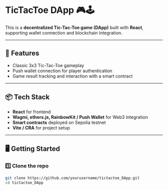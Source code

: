 # TicTacToe DApp 🎮🕹️

This is a **decentralized Tic-Tac-Toe game (DApp)** built with **React**, supporting wallet connection and blockchain integration.

---

## 🚀 Features
- Classic 3x3 Tic-Tac-Toe gameplay
- Push wallet connection for player authentication 
- Game result tracking and interaction with a smart contract

---

## 📦 Tech Stack
- **React** for frontend
- **Wagmi, ethers.js, RainbowKit / Push Wallet** for Web3 integration
- **Smart contracts** deployed on Sepolia testnet
- **Vite / CRA** for project setup

---

## 🖥️ Getting Started

### 1️⃣ Clone the repo
```bash
git clone https://github.com/yourusername/tictactoe_DApp.git
cd tictactoe_DApp
